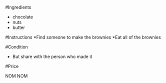 #Ingredients
* chocolate 
* nuts
* butter

#Instructions
*Find someone to make the brownies
*Eat all of the brownies

#Condition
* But share with the person who made it

#Price

NOM NOM
